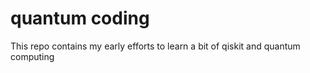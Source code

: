 # quantum coding

This repo contains my early efforts to learn a bit of qiskit and quantum computing
